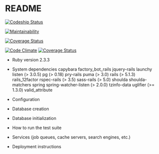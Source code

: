 # README

[ ![Codeship Status](https://app.codeship.com/projects/d9094510-c30c-0135-a25e-12d2621e85fc/status?branch=master)](https://app.codeship.com/projects/260653)

[![Maintainability](https://api.codeclimate.com/v1/badges/0a8a40a7f17928b720be/maintainability)](https://codeclimate.com/github/clb840212/Strength-Application/maintainability)

[![Coverage Status](https://coveralls.io/repos/github/clb840212/Strength-Application/badge.svg?branch=master)](https://coveralls.io/github/clb840212/Strength-Application?branch=master)

[![Code Climate](https://codeclimate.com/github/clb840212/Strength-Application/badges/gpa.svg)](https://codeclimate.com/github/clb840212/Strength-Application)
[![Coverage Status](https://coveralls.io/repos/github/clb840212/Strength-Application>/badge.svg?branch=master)](https://coveralls.io/github/clb840212/Strength-Application?branch=master)

* Ruby version 2.3.3

* System dependencies
    capybara
    factory_bot_rails
    jquery-rails
    launchy
    listen (> 3.0.5)
    pg (> 0.18)
    pry-rails
    puma (> 3.0)
    rails (> 5.1.3)
    rails_12factor
    rspec-rails (> 3.5)
    sass-rails (> 5.0)
    shoulda
    shoulda-matchers
    spring
    spring-watcher-listen (> 2.0.0)
    tzinfo-data
    uglifier (>= 1.3.0)
    valid_attribute

* Configuration

* Database creation

* Database initialization

* How to run the test suite

* Services (job queues, cache servers, search engines, etc.)

* Deployment instructions
